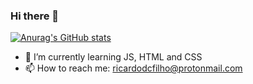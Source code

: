 ### Hi there 👋

[![Anurag's GitHub stats](https://github-readme-stats.vercel.app/api?username=peyrzival)](https://github.com/peyrzival/github-readme-stats)


- 🌱 I’m currently learning JS, HTML and CSS
- 📫 How to reach me: ricardodcfilho@protonmail.com
